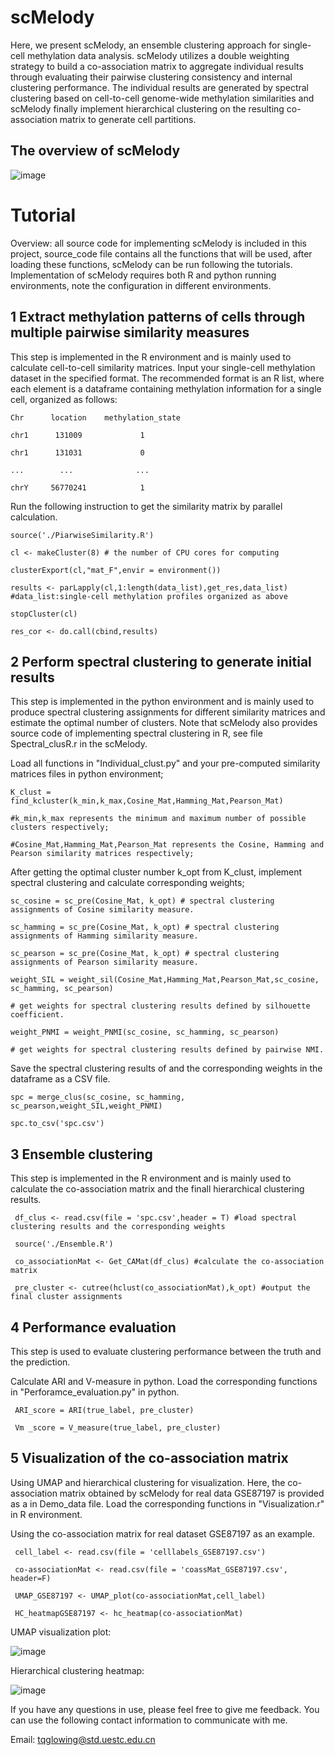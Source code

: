 # scMelody
Here, we present scMelody, an ensemble clustering approach for single-cell methylation data analysis. scMelody utilizes a double weighting strategy to build a co-association matrix to aggregate individual results through evaluating their pairwise clustering consistency and internal clustering performance. The individual results are generated by spectral clustering based on cell-to-cell genome-wide methylation similarities and scMelody finally implement hierarchical clustering on the resulting co-association matrix to generate cell partitions.

## The overview of scMelody

![image](https://github.com/TQBio/scMelody/blob/main/scMelody/pictures/scMeldoy-overview.png)

# Tutorial
Overview: all source code for implementing scMelody is included in this project, source_code file contains all the functions that will be used, after loading these functions, scMelody can be run following the tutorials. Implementation of scMelody requires both R and python running environments, note the configuration in different environments.

## 1 Extract methylation patterns of cells through multiple pairwise similarity measures

This step is implemented in the R environment and is mainly used to calculate cell-to-cell similarity matrices. Input your single-cell methylation dataset in the specified format. The recommended format is an R list, where each element is a dataframe containing methylation information for a single cell, organized as follows:

    Chr      location    methylation_state
   
    chr1      131009             1
    
    chr1      131031             0
    
    ...        ...              ...
    
    chrY     56770241            1
    

Run the following instruction to get the similarity matrix by parallel calculation.

    source('./PiarwiseSimilarity.R')
    
    cl <- makeCluster(8) # the number of CPU cores for computing
    
    clusterExport(cl,"mat_F",envir = environment())
    
    results <- parLapply(cl,1:length(data_list),get_res,data_list) #data_list:single-cell methylation profiles organized as above
        
    stopCluster(cl)
    
    res_cor <- do.call(cbind,results)


## 2 Perform spectral clustering to generate initial results

This step is implemented in the python environment and is mainly used to produce spectral clustering assignments for different similarity matrices and estimate the optimal number of clusters. Note that scMelody also provides source code of implementing spectral clustering in R, see file Spectral_clusR.r in the scMelody.

Load all functions in "Individual_clust.py" and your pre-computed similarity matrices files in python environment; 

    K_clust = find_kcluster(k_min,k_max,Cosine_Mat,Hamming_Mat,Pearson_Mat) 
    
    #k_min,k_max represents the minimum and maximum number of possible clusters respectively;
    
    #Cosine_Mat,Hamming_Mat,Pearson_Mat represents the Cosine, Hamming and Pearson similarity matrices respectively;

After getting the optimal cluster number k_opt from K_clust, implement spectral clustering and calculate corresponding weights;

    sc_cosine = sc_pre(Cosine_Mat, k_opt) # spectral clustering assignments of Cosine similarity measure.
    
    sc_hamming = sc_pre(Cosine_Mat, k_opt) # spectral clustering assignments of Hamming similarity measure.
    
    sc_pearson = sc_pre(Cosine_Mat, k_opt) # spectral clustering assignments of Pearson similarity measure.
 
    weight_SIL = weight_sil(Cosine_Mat,Hamming_Mat,Pearson_Mat,sc_cosine, sc_hamming, sc_pearson) 
    
    # get weights for spectral clustering results defined by silhouette coefficient.
    
    weight_PNMI = weight_PNMI(sc_cosine, sc_hamming, sc_pearson)  
    
    # get weights for spectral clustering results defined by pairwise NMI.
    
Save the spectral clustering results of and the corresponding weights in the dataframe as a CSV file. 

    spc = merge_clus(sc_cosine, sc_hamming, sc_pearson,weight_SIL,weight_PNMI)
    
    spc.to_csv('spc.csv')
    
## 3 Ensemble clustering

This step is implemented in the R environment and is mainly used to calculate the co-association matrix and the finall hierarchical clustering results.
  
     df_clus <- read.csv(file = 'spc.csv',header = T) #load spectral clustering results and the corresponding weights
     
     source('./Ensemble.R')
     
     co_associationMat <- Get_CAMat(df_clus) #calculate the co-association matrix
     
     pre_cluster <- cutree(hclust(co_associationMat),k_opt) #output the final cluster assignments 
        
## 4 Performance evaluation

This step is used to evaluate clustering performance between the truth and the prediction. 

Calculate ARI and V-measure in python. Load the corresponding functions in "Perforamce_evaluation.py" in python.

     ARI_score = ARI(true_label, pre_cluster)
     
     Vm _score = V_measure(true_label, pre_cluster)
     
## 5 Visualization of the co-association matrix
     
Using UMAP and hierarchical clustering for visualization. Here, the co-association matrix obtained by scMelody for real data GSE87197 is provided as a in Demo_data file. Load the corresponding functions in "Visualization.r" in R environment.

Using the co-association matrix for real dataset GSE87197 as an example.

     cell_label <- read.csv(file = 'celllabels_GSE87197.csv')
     
     co-associationMat <- read.csv(file = 'coassMat_GSE87197.csv', header=F)
     
     UMAP_GSE87197 <- UMAP_plot(co-associationMat,cell_label)
     
     HC_heatmapGSE87197 <- hc_heatmap(co-associationMat)

UMAP visualization plot:

![image](https://github.com/TQBio/scMelody/blob/main/scMelody/pictures/sc_bdP.png)

Hierarchical clustering heatmap:

![image](https://github.com/TQBio/scMelody/blob/main/scMelody/pictures/bd_hc1.png)


If you have any questions in use, please feel free to give me feedback. You can use the following contact information to communicate with me.

Email: tqglowing@std.uestc.edu.cn
